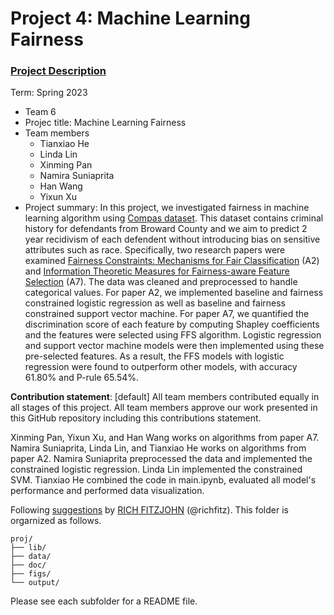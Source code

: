 # Project 4: Machine Learning Fairness

### [Project Description](doc/project4_desc.md)

Term: Spring 2023

+ Team 6
+ Projec title: Machine Learning Fairness
+ Team members
	+ Tianxiao He
	+ Linda Lin
	+ Xinming Pan
	+ Namira Suniaprita
	+ Han Wang
	+ Yixun Xu
+ Project summary: In this project, we investigated fairness in machine learning algorithm using [Compas dataset](https://github.com/propublica/compas-analysis/). This dataset contains criminal history for defendants from Broward County and we aim to predict 2 year recidivism of each defendent without introducing bias on sensitive attributes such as race. Specifically, two research papers were examined [Fairness Constraints: Mechanisms for Fair Classification](https://arxiv.org/pdf/1507.05259.pdf) (A2) and [Information Theoretic Measures for Fairness-aware Feature Selection](https://arxiv.org/pdf/2106.00772.pdf) (A7). The data was cleaned and preprocessed to handle categorical values. For paper A2, we implemented baseline and fairness constrained logistic regression as well as baseline and fairness constrained support vector machine. For paper A7, we quantified the discrimination score of each feature by computing Shapley coefficients and the features were selected using FFS algorithm. Logistic regression and support vector machine models were then implemented using these pre-selected features. As a result, the FFS models with logistic regression were found to outperform other models, with accuracy 61.80% and P-rule 65.54%. 
	

**Contribution statement**: [default] All team members contributed equally in all stages of this project. All team members approve our work presented in this GitHub repository including this contributions statement. 

Xinming Pan, Yixun Xu, and Han Wang works on algorithms from paper A7. Namira Suniaprita, Linda Lin, and Tianxiao He works on algorithms from paper A2. Namira Suniaprita preprocessed the data and implemented the constrained logistic regression. Linda Lin implemented the constrained SVM. Tianxiao He combined the code in main.ipynb, evaluated all model's performance and performed data visualization. 

Following [suggestions](http://nicercode.github.io/blog/2013-04-05-projects/) by [RICH FITZJOHN](http://nicercode.github.io/about/#Team) (@richfitz). This folder is orgarnized as follows.

```
proj/
├── lib/
├── data/
├── doc/
├── figs/
└── output/
```

Please see each subfolder for a README file.

